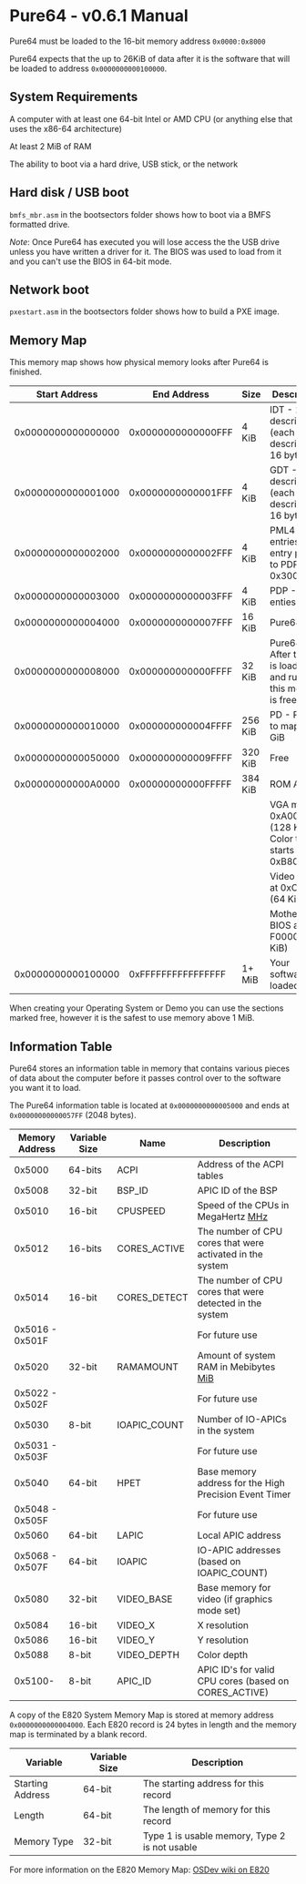 # Pure64 - v0.6.1 Manual

Pure64 must be loaded to the 16-bit memory address `0x0000:0x8000`

Pure64 expects that the up to 26KiB of data after it is the software that will be loaded to address `0x0000000000100000`.


## System Requirements

A computer with at least one 64-bit Intel or AMD CPU (or anything else that uses the x86-64 architecture)

At least 2 MiB of RAM

The ability to boot via a hard drive, USB stick, or the network


## Hard disk / USB boot

`bmfs_mbr.asm` in the bootsectors folder shows how to boot via a BMFS formatted drive.

*Note*: Once Pure64 has executed you will lose access the the USB drive unless you have written a driver for it. The BIOS was used to load from it and you can't use the BIOS in 64-bit mode.


## Network boot

`pxestart.asm` in the bootsectors folder shows how to build a PXE image.


## Memory Map

This memory map shows how physical memory looks after Pure64 is finished.

| Start Address       | End Address | Size | Description |
|--------------------| -------------------|------------|-------------|
| 0x0000000000000000 | 0x0000000000000FFF | 4 KiB | IDT - 256 descriptors (each descriptor is 16 bytes)| 
| 0x0000000000001000 | 0x0000000000001FFF| 4 KiB | GDT - 256 descriptors (each descriptor is 16 bytes)|
| 0x0000000000002000 | 0x0000000000002FFF | 4 KiB | PML4 - 512 entries, first entry points to PDP at 0x3000|
| 0x0000000000003000 | 0x0000000000003FFF | 4 KiB |PDP - 512 enties|
| 0x0000000000004000 | 0x0000000000007FFF | 16 KiB |  Pure64 Data |
| 0x0000000000008000 | 0x000000000000FFFF |32 KiB | Pure64 - After the OS is loaded and running this memory is free again|
| 0x0000000000010000 |0x000000000004FFFF| 256 KiB | PD - Room to map 64 GiB|
| 0x0000000000050000 |0x000000000009FFFF|320 KiB| Free |
| 0x00000000000A0000|0x00000000000FFFFF|384 KiB| ROM Area| 
| | | | VGA mem at 0xA0000 (128 KiB) Color text starts at 0xB8000|
| | | | Video BIOS at 0xC0000 (64 KiB)|
| | | | Motherboard BIOS at F0000 (64 KiB)|
|0x0000000000100000|0xFFFFFFFFFFFFFFFF| 1+ MiB | Your software is loaded here|

When creating your Operating System or Demo you can use the sections marked free, however it is the safest to use memory above 1 MiB.


## Information Table

Pure64 stores an information table in memory that contains various pieces of data about the computer before it passes control over to the software you want it to load.

The Pure64 information table is located at `0x0000000000005000` and ends at `0x00000000000057FF` (2048 bytes).


|Memory Address|Variable Size | Name | Description |
|--------------|--------------|-------|-------------|
|0x5000        | 64-bits      | ACPI  | Address of the ACPI tables  |
|0x5008        |32-bit        |BSP_ID | APIC ID of the BSP|
|0x5010        |16-bit        |CPUSPEED| Speed of the CPUs in MegaHertz [MHz](http://en.wikipedia.org/wiki/Mhz#Computing) |
|0x5012        |16-bits       |CORES_ACTIVE |The number of CPU cores that were activated in the system|
|0x5014|16-bit|CORES_DETECT|The number of CPU cores that were detected in the system|
|0x5016 - 0x501F| | | For future use|
|0x5020|32-bit|RAMAMOUNT|Amount of system RAM in Mebibytes [MiB](http://en.wikipedia.org/wiki/Mebibyte)|
|0x5022 - 0x502F| | | For future use |
|0x5030|8-bit|IOAPIC_COUNT|Number of IO-APICs in the system|
|0x5031 - 0x503F| | |For future use |
|0x5040|64-bit|HPET|Base memory address for the High Precision Event Timer|
|0x5048 - 0x505F| || For future use|
|0x5060|64-bit|LAPIC|Local APIC address|
|0x5068 - 0x507F|64-bit|IOAPIC|IO-APIC addresses (based on IOAPIC_COUNT)|
|0x5080|32-bit|VIDEO_BASE|Base memory for video (if graphics mode set)|
|0x5084|16-bit|VIDEO_X|X resolution|
|0x5086|16-bit|VIDEO_Y|Y resolution|
|0x5088|8-bit|VIDEO_DEPTH|Color depth|
|0x5100-|8-bit|APIC_ID |APIC ID's for valid CPU cores (based on CORES_ACTIVE)|


A copy of the E820 System Memory Map is stored at memory address `0x0000000000004000`. Each E820 record is 24 bytes in length and the memory map is terminated by a blank record.

|Variable|Variable Size|Description|
|----|----|----|
|Starting Address|64-bit|The starting address for this record|
|Length|64-bit|The length of memory for this record|
|Memory Type|32-bit|Type 1 is usable memory, Type 2 is not usable|


For more information on the E820 Memory Map: [OSDev wiki on E820](http://wiki.osdev.org/Detecting_Memory_%28x86%29#BIOS_Function:_INT_0x15.2C_EAX_.3D_0xE820)
